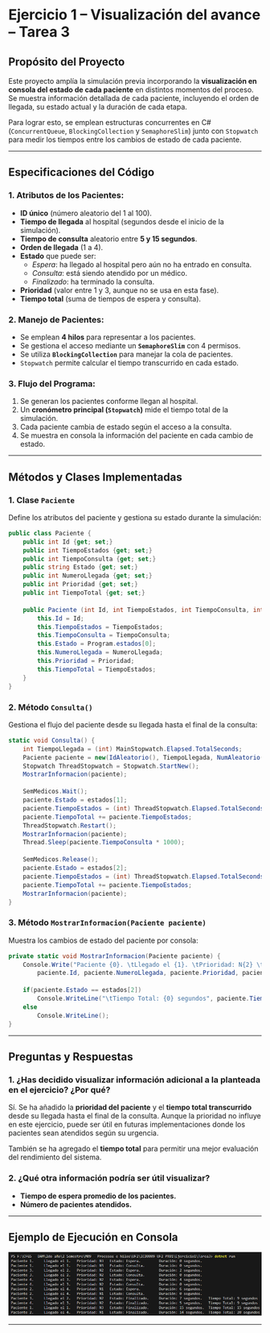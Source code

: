 # Ejercicio 1 – Visualización del avance – Tarea 3

## **Propósito del Proyecto**
Este proyecto amplía la simulación previa incorporando la **visualización en consola del estado de cada paciente** en distintos momentos del proceso. Se muestra información detallada de cada paciente, incluyendo el orden de llegada, su estado actual y la duración de cada etapa.

Para lograr esto, se emplean estructuras concurrentes en C# (`ConcurrentQueue`, `BlockingCollection` y `SemaphoreSlim`) junto con `Stopwatch` para medir los tiempos entre los cambios de estado de cada paciente.

---

## **Especificaciones del Código**

### **1. Atributos de los Pacientes:**
- **ID único** (número aleatorio del 1 al 100).
- **Tiempo de llegada** al hospital (segundos desde el inicio de la simulación).
- **Tiempo de consulta** aleatorio entre **5 y 15 segundos**.
- **Orden de llegada** (1 a 4).
- **Estado** que puede ser:
  - *Espera*: ha llegado al hospital pero aún no ha entrado en consulta.
  - *Consulta*: está siendo atendido por un médico.
  - *Finalizado*: ha terminado la consulta.
- **Prioridad** (valor entre 1 y 3, aunque no se usa en esta fase).
- **Tiempo total** (suma de tiempos de espera y consulta).

### **2. Manejo de Pacientes:**
- Se emplean **4 hilos** para representar a los pacientes.
- Se gestiona el acceso mediante un **`SemaphoreSlim`** con 4 permisos.
- Se utiliza **`BlockingCollection`** para manejar la cola de pacientes.
- `Stopwatch` permite calcular el tiempo transcurrido en cada estado.

### **3. Flujo del Programa:**
1. Se generan los pacientes conforme llegan al hospital.
2. Un **cronómetro principal (`Stopwatch`)** mide el tiempo total de la simulación.
3. Cada paciente cambia de estado según el acceso a la consulta.
4. Se muestra en consola la información del paciente en cada cambio de estado.

---

## **Métodos y Clases Implementadas**

### **1. Clase `Paciente`**
Define los atributos del paciente y gestiona su estado durante la simulación:
```csharp
public class Paciente {
    public int Id {get; set;}
    public int TiempoEstados {get; set;}
    public int TiempoConsulta {get; set;}
    public string Estado {get; set;}
    public int NumeroLlegada {get; set;}
    public int Prioridad {get; set;}
    public int TiempoTotal {get; set;}

    public Paciente (int Id, int TiempoEstados, int TiempoConsulta, int NumeroLlegada, int Prioridad) {
        this.Id = Id;
        this.TiempoEstados = TiempoEstados;
        this.TiempoConsulta = TiempoConsulta;
        this.Estado = Program.estados[0];
        this.NumeroLlegada = NumeroLlegada;
        this.Prioridad = Prioridad;
        this.TiempoTotal = TiempoEstados;
    }
}
```

### **2. Método `Consulta()`**
Gestiona el flujo del paciente desde su llegada hasta el final de la consulta:
```csharp
static void Consulta() {
    int TiempoLlegada = (int) MainStopwatch.Elapsed.TotalSeconds;
    Paciente paciente = new(IdAleatorio(), TiempoLlegada, NumAleatorio(5, 15), Llegadas++, NumAleatorio(1, 3));
    Stopwatch ThreadStopwatch = Stopwatch.StartNew();
    MostrarInformacion(paciente);

    SemMedicos.Wait();
    paciente.Estado = estados[1];
    paciente.TiempoEstados = (int) ThreadStopwatch.Elapsed.TotalSeconds;
    paciente.TiempoTotal += paciente.TiempoEstados;
    ThreadStopwatch.Restart();
    MostrarInformacion(paciente);
    Thread.Sleep(paciente.TiempoConsulta * 1000);

    SemMedicos.Release();
    paciente.Estado = estados[2];
    paciente.TiempoEstados = (int) ThreadStopwatch.Elapsed.TotalSeconds;
    paciente.TiempoTotal += paciente.TiempoEstados;
    MostrarInformacion(paciente);
}
```

### **3. Método `MostrarInformacion(Paciente paciente)`**
Muestra los cambios de estado del paciente por consola:
```csharp
private static void MostrarInformacion(Paciente paciente) {
    Console.Write("Paciente {0}. \tLlegado el {1}. \tPrioridad: N{2} \tEstado: {3}. \tDuración: {4} segundos.",
        paciente.Id, paciente.NumeroLlegada, paciente.Prioridad, paciente.Estado, paciente.TiempoEstados);
    
    if(paciente.Estado == estados[2]) 
        Console.WriteLine("\tTiempo Total: {0} segundos", paciente.TiempoTotal);
    else 
        Console.WriteLine();
}
```

---

## **Preguntas y Respuestas**

### **1. ¿Has decidido visualizar información adicional a la planteada en el ejercicio? ¿Por qué?**
Sí. Se ha añadido la **prioridad del paciente** y el **tiempo total transcurrido** desde su llegada hasta el final de la consulta. Aunque la prioridad no influye en este ejercicio, puede ser útil en futuras implementaciones donde los pacientes sean atendidos según su urgencia.

También se ha agregado el **tiempo total** para permitir una mejor evaluación del rendimiento del sistema.

### **2. ¿Qué otra información podría ser útil visualizar?**
- **Tiempo de espera promedio de los pacientes.**
- **Número de pacientes atendidos.**

---

## **Ejemplo de Ejecución en Consola**
![](e1-t3-output.png)

---
